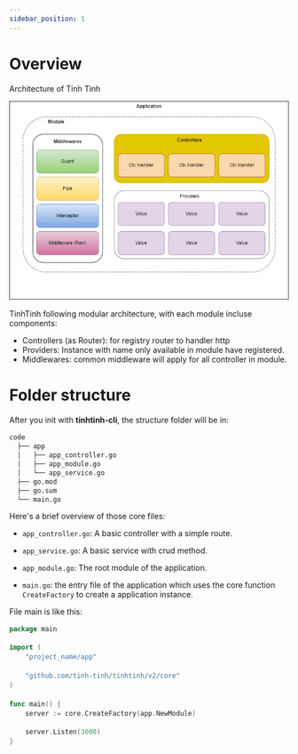 ```yaml
---
sidebar_position: 1
---
```


# Overview

Architecture of Tinh Tinh

![image](./img/overview.png)

TinhTinh following modular architecture, with each module incluse components:

- Controllers (as Router): for registry router to handler http
- Providers: Instance with name only available in module have registered.
- Middlewares: common middleware will apply for all controller in module.

# Folder structure 

After you init with **tinhtinh-cli**, the structure folder will be in:

```
code
  ├── app 
  │   ├── app_controller.go
  │   ├── app_module.go
  │   └── app_service.go
  ├── go.mod
  ├── go.sum
  └── main.go
```

Here's a brief overview of those core files:

- `app_controller.go`: A basic controller with a simple route.

- `app_service.go`: A basic service with crud method.

- `app_module.go`: The root module of the application.

- `main.go`: the entry file of the application which uses the core function `CreateFactory` to create a application instance.

File main is like this:

```go
package main

import (
	"project_name/app"

	"github.com/tinh-tinh/tinhtinh/v2/core"
)

func main() {
	server := core.CreateFactory(app.NewModule)

	server.Listen(3000)
}
```